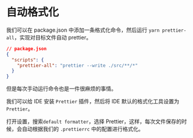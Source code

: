 # 自动格式化

我们可以在 package.json 中添加一条格式化命令，然后运行 `yarn prettier-all`，实现对目标文件自动 prettier。

```json
// package.json
{
  "scripts": {
    "prettier-all": "prettier --write ./src/**/*"
  }
}
```

但是每次手动运行命令也是一件很麻烦的事情。

我们可以给 IDE 安装 `Prettier` 插件，然后将 IDE 默认的格式化工具设置为 `Prettier`。

打开设置，搜索`default formatter`，选择 Prettier，这样，每次文件保存的时候，会自动根据我们的 `.prettierrc` 中的配置进行格式化。
<img :src="$withBase('/imgs/zeroToOne/vscode-prettier-autofomat.jpg')" style="transform:scale(0.9);"/>
